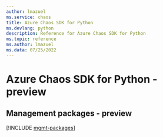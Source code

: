 ```yaml
---
author: lmazuel
ms.service: chaos
title: Azure Chaos SDK for Python
ms.devlang: python
description: Reference for Azure Chaos SDK for Python
ms.topic: reference
ms.author: lmazuel
ms.data: 07/25/2022
---
```

# Azure Chaos SDK for Python - preview

## Management packages - preview
[!INCLUDE [mgmt-packages](chaos-mgmt-index.md)]